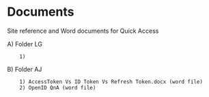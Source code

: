 # Documents
Site reference and Word documents for Quick Access

A) Folder LG

        1)
        
B) Folder AJ	

        1) AccessToken Vs ID Token Vs Refresh Token.docx (word file)
        2) OpenID QnA (word file)
       
